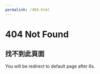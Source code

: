 ```yaml
---
permalink: /404.html
---
```


# 404 Not Found
## 找不到此頁面

You will be redirect to default page after 6s.

<script>
  let fourofour_book_location = 'https://www.sk5s.cyou/book.json' // your redirect data path
  let fourofour_defaultLink = 'https://www.sk5s.cyou/' // redirect to default when error
  let fourofour_defaultLink_delay = 6 // how many seconds you want to stay on this page not redirect to default link when user go to 404 page.
</script>
<script src="https://cdn.jsdelivr.net/npm/@sk5s/404shortjs/index.js"></script>

